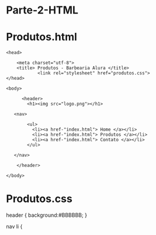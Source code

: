 # Parte-2-HTML #

# Produtos.html 

<!DOCTYPE html>

<html>

	<head>

		<meta charset="utf-8">
		<title> Produtos - Barbearia Alura </title>
                <link rel="stylesheet" href="produtos.css">
	</head>

	<body>

          <header>
            <h1><img src="logo.png"></h1>
          
	   <nav>
	  
            <ul>
              <li><a href-"index.html"> Home </a></li>
              <li><a href-"index.html"> Produtos </a></li>
              <li><a href-"index.html"> Contato </a></li>
            </ul>
	    
	   </nav> 
	  
        </header>

	</body>

</html>

# Produtos.css 

header {
    background:#BBBBBB;
    }
    
nav li {
	    
